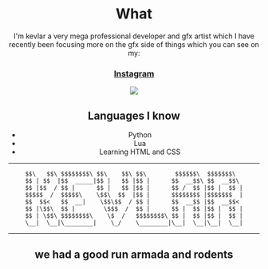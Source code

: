 <div align="center">

# What
I'm kevlar a very mega professional developer and gfx artist which I have recently been focusing more on the gfx side of things which you can see on my:

### [Instagram](https://www.instagram.com/kevlargfx/)
<img src="https://discord.c99.nl/widget/theme-4/944169031269744660.png"></img>

## Languages I know
* Python
* Lua
* Learning HTML and CSS
---

```
$$\   $$\ $$$$$$$$\ $$\    $$\ $$\        $$$$$$\  $$$$$$$\  
$$ | $$  |$$  _____|$$ |   $$ |$$ |      $$  __$$\ $$  __$$\ 
$$ |$$  / $$ |      $$ |   $$ |$$ |      $$ /  $$ |$$ |  $$ |
$$$$$  /  $$$$$\    \$$\  $$  |$$ |      $$$$$$$$ |$$$$$$$  |
$$  $$<   $$  __|    \$$\$$  / $$ |      $$  __$$ |$$  __$$< 
$$ |\$$\  $$ |        \$$$  /  $$ |      $$ |  $$ |$$ |  $$ |
$$ | \$$\ $$$$$$$$\    \$  /   $$$$$$$$\ $$ |  $$ |$$ |  $$ |
\__|  \__|\________|    \_/    \________|\__|  \__|\__|  \__|
```
---
## we had a good run armada and rodents
